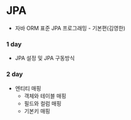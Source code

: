 # JPA 
  - 자바 ORM 표준 JPA 프로그래밍 - 기본편(김영한)

### 1 day
  - JPA 설정 및 JPA 구동방식 

### 2 day
  - 엔티티 매핑
    - 객체와 테이블 매핑
    - 필드와 컬럼 매핑
    - 기본키 매핑
